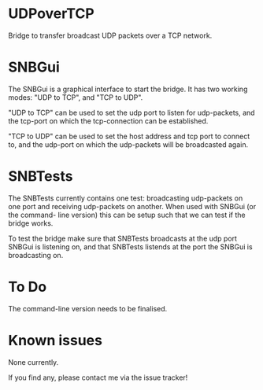 UDPoverTCP
==========

Bridge to transfer broadcast UDP packets over a TCP network.

SNBGui
======

The SNBGui is a graphical interface to start the bridge. It has two working
modes: "UDP to TCP", and "TCP to UDP".

"UDP to TCP" can be used to set the udp port to listen for udp-packets, and
the tcp-port on which the tcp-connection can be established.

"TCP to UDP" can be used to set the host address and tcp port to connect to,
and the udp-port on which the udp-packets will be broadcasted again.

SNBTests
========

The SNBTests currently contains one test: broadcasting udp-packets on one port
and receiving udp-packets on another. When used with SNBGui (or the command-
line version) this can be setup such that we can test if the bridge works.

To test the bridge make sure that SNBTests broadcasts at the udp port SNBGui
is listening on, and that SNBTests listends at the port the SNBGui is
broadcasting on.

To Do
=====

The command-line version needs to be finalised.

Known issues
============

None currently.

If you find any, please contact me via the issue tracker!
